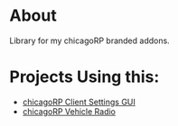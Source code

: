 # About
Library for my chicagoRP branded addons.

# Projects Using this:
- [chicagoRP Client Settings GUI](https://github.com/SpiffyJUNIOR/chicagorp-settings-gui)
- [chicagoRP Vehicle Radio](https://github.com/SpiffyJUNIOR/chicagoRP-vehicle-radio)
